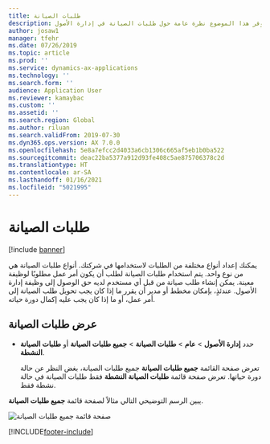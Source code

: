 ```yaml
---
title: طلبات الصيانة
description: يوفر هذا الموضوع نظرة عامة حول طلبات الصيانة في إدارة الأصول.
author: josaw1
manager: tfehr
ms.date: 07/26/2019
ms.topic: article
ms.prod: ''
ms.service: dynamics-ax-applications
ms.technology: ''
ms.search.form: ''
audience: Application User
ms.reviewer: kamaybac
ms.custom: ''
ms.assetid: ''
ms.search.region: Global
ms.author: riluan
ms.search.validFrom: 2019-07-30
ms.dyn365.ops.version: AX 7.0.0
ms.openlocfilehash: 5e8a7efcc2d4033a6cb1306c665af5eb1b0ba522
ms.sourcegitcommit: deac22ba5377a912d93fe408c5ae875706378c2d
ms.translationtype: HT
ms.contentlocale: ar-SA
ms.lasthandoff: 01/16/2021
ms.locfileid: "5021995"
---
```

# <a name="maintenance-requests"></a>طلبات الصيانة

[!include [banner](../../includes/banner.md)]

 

يمكنك إعداد أنواع مختلفة من الطلبات لاستخدامها في شركتك. أنواع طلبات الصيانة هي من نوع واحد. يتم استخدام طلبات الصيانة لطلب أن يكون أمر عمل مطلوبًا لوظيفة معينة. يمكن إنشاء طلب صيانة من قبل أي مستخدم لديه حق الوصول إلى وظيفة إدارة الأصول. عندئذٍ، بإمكان مخطط أو مدير أن يقرر ما إذا كان يجب تحويل طلب الصيانة إلى أمر عمل، أو ما إذا كان يجب عليه إكمال دورة حياته.

## <a name="view-maintenance-requests"></a>عرض طلبات الصيانة

- حدد **إدارة الأصول** \> **عام** \> **طلبات الصيانة** \> **جميع طلبات الصيانة** أو **طلبات الصيانة النشطة**.

    تعرض صفحة القائمة **جميع طلبات الصيانة** جميع طلبات الصيانة، بغض النظر عن حالة دورة حياتها. تعرض صفحة قائمة **طلبات الصيانة النشطة** فقط طلبات الصيانة في حالة نشطة فقط.

يبين الرسم التوضيحي التالي مثالاً لصفحة قائمة **جميع طلبات الصيانة**.

![صفحة قائمة جميع طلبات الصيانة](media/01-setup-for-requests.png)


[!INCLUDE[footer-include](../../../includes/footer-banner.md)]